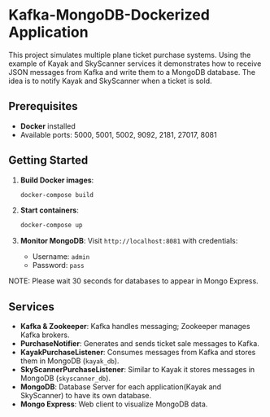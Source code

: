 # Kafka-MongoDB-Dockerized Application

This project simulates multiple plane ticket purchase systems. Using the example of Kayak and SkyScanner services it demonstrates how to receive JSON messages from Kafka and write them to a MongoDB database. The idea is to notify Kayak and SkyScanner when a ticket is sold.

## Prerequisites

- **Docker** installed
- Available ports: 5000, 5001, 5002, 9092, 2181, 27017, 8081

## Getting Started

1. **Build Docker images**:
    ```bash
    docker-compose build
    ```

2. **Start containers**:
    ```bash
    docker-compose up
    ```

3. **Monitor MongoDB**:
   Visit `http://localhost:8081` with credentials:
    - Username: `admin`
    - Password: `pass`

NOTE: Please wait 30 seconds for databases to appear in Mongo Express. 

## Services

- **Kafka & Zookeeper**: Kafka handles messaging; Zookeeper manages Kafka brokers.
- **PurchaseNotifier**: Generates and sends ticket sale messages to Kafka.
- **KayakPurchaseListener**: Consumes messages from Kafka and stores them in MongoDB (`kayak_db`).
- **SkyScannerPurchaseListener**: Similar to Kayak it stores messages in MongoDB (`skyscanner_db`).
- **MongoDB**: Database Server for each application(Kayak and SkyScanner) to have its own database.
- **Mongo Express**: Web client to visualize MongoDB data.
